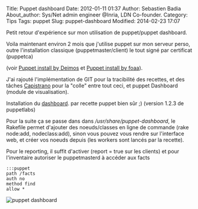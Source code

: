 Title: Puppet dashboard
Date: 2012-01-11 01:37
Author: Sebastien Badia
About_author: Sys/Net admin engineer @Inria, LDN Co-founder.
Category: Tips
Tags: puppet
Slug: puppet-dashboard
Modified: 2014-02-23 17:07

Petit retour d'expérience sur mon utilisation de puppet/puppet dashboard.

Voila maintenant environ 2 mois que j'utilise puppet sur mon serveur perso, outre l'installation classique (puppetmaster/client) le tout signé par certificat (puppetca)

(voir [Puppet install by Deimos](http://www.deimos.fr/blocnotesinfo/index.php?title=Puppet_:_Solution_de_gestion_de_fichier_de_configuration) et [Puppet install by foaa](http://blog.foaa.de/2010/07/playing-with-puppets-on-debian/)).

J'ai rajouté l'implémentation de GIT pour la tracibilité des recettes, et des tâches [Capistrano](https://github.com/capistrano/capistrano/wiki/Documentation-v2.x) pour la "colle" entre tout ceci, et puppet Dashboard (module de visualisation).

Installation du [dashboard](http://sebian.fr/conf/puppet-dashboard.txt). par recette puppet bien sûr ;) (version 1.2.3 de puppetlabs)

Pour la suite ça se passe dans dans */usr/share/puppet-dashboard*, le Rakefile permet d'ajouter des noeuds/classes en ligne de commande (rake node:add, nodeclass:add), sinon vous pouvez vous rendre sur l'interface web, et créer vos noeuds depuis (les workers sont lancés par la recette).

Pour le reporting, il suffit d'activer (report = true sur les clients) et pour l'inventaire autoriser le puppetmasterd à accéder aux facts

    :::puppet
    path /facts
    auth no
    method find
    allow *

![puppet dashboard]({static}/images/dashboard.png)
